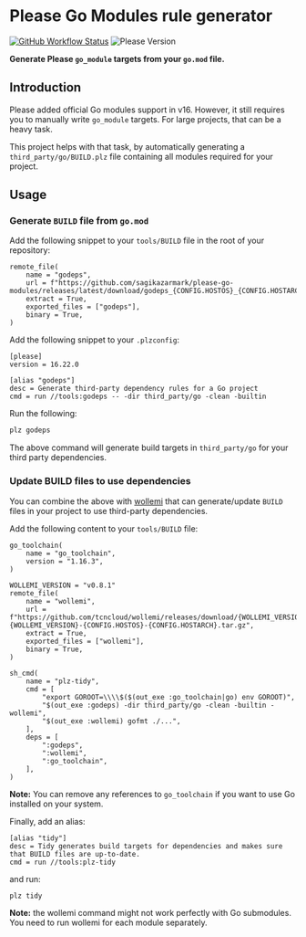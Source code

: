 # Please Go Modules rule generator

[![GitHub Workflow Status](https://img.shields.io/github/workflow/status/sagikazarmark/please-go-modules/CI?style=flat-square)](https://github.com/sagikazarmark/please-go-modules/actions?query=workflow%3ACI)
![Please Version](https://img.shields.io/badge/please%20version-%3E=16.22.0-B879FF.svg?style=flat-square)

**Generate Please `go_module` targets from your `go.mod` file.**


## Introduction

Please added official Go modules support in v16. However, it still requires you to manually write `go_module` targets.
For large projects, that can be a heavy task.

This project helps with that task, by automatically generating a `third_party/go/BUILD.plz` file containing all modules required for your project.


## Usage

### Generate `BUILD` file from `go.mod`

Add the following snippet to your `tools/BUILD` file in the root of your repository:

```starlark
remote_file(
    name = "godeps",
    url = f"https://github.com/sagikazarmark/please-go-modules/releases/latest/download/godeps_{CONFIG.HOSTOS}_{CONFIG.HOSTARCH}.tar.gz",
    extract = True,
    exported_files = ["godeps"],
    binary = True,
)
```

Add the following snippet to your `.plzconfig`:

```
[please]
version = 16.22.0

[alias "godeps"]
desc = Generate third-party dependency rules for a Go project
cmd = run //tools:godeps -- -dir third_party/go -clean -builtin
```

Run the following:

```bash
plz godeps
```

The above command will generate build targets in `third_party/go` for your third party dependencies.


### Update BUILD files to use dependencies

You can combine the above with [wollemi](https://github.com/tcncloud/wollemi) that can generate/update
`BUILD` files in your project to use third-party dependencies.

Add the following content to your `tools/BUILD` file:

```starlark
go_toolchain(
    name = "go_toolchain",
    version = "1.16.3",
)

WOLLEMI_VERSION = "v0.8.1"
remote_file(
    name = "wollemi",
    url = f"https://github.com/tcncloud/wollemi/releases/download/{WOLLEMI_VERSION}/wollemi-{WOLLEMI_VERSION}-{CONFIG.HOSTOS}-{CONFIG.HOSTARCH}.tar.gz",
    extract = True,
    exported_files = ["wollemi"],
    binary = True,
)

sh_cmd(
    name = "plz-tidy",
    cmd = [
        "export GOROOT=\\\\$($(out_exe :go_toolchain|go) env GOROOT)",
        "$(out_exe :godeps) -dir third_party/go -clean -builtin -wollemi",
        "$(out_exe :wollemi) gofmt ./...",
    ],
    deps = [
        ":godeps",
        ":wollemi",
        ":go_toolchain",
    ],
)
```

**Note:** You can remove any references to `go_toolchain` if you want to use Go installed on your system.

Finally, add an alias:

```
[alias "tidy"]
desc = Tidy generates build targets for dependencies and makes sure that BUILD files are up-to-date.
cmd = run //tools:plz-tidy
```

and run:

```bash
plz tidy
```

**Note:** the wollemi command might not work perfectly with Go submodules. You need to run wollemi for each module separately.
